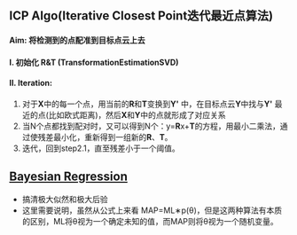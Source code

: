 ## ICP Algo(Iterative Closest Point迭代最近点算法)
#### Aim: 将检测到的点配准到**目标**点云上去
#### I. 初始化 **R**&**T** (TransformationEstimationSVD)
#### II. Iteration:
1. 对于**X**中的每一个点，用当前的**R**和**T**变换到**Y'** 中，在目标点云**Y**中找与**Y'** 最近的点(比如欧式距离)，然后**X**和**Y**中的点就形成了对应关系
2. 当N个点都找到配对时，又可以得到N个：y=**R**x+**T**的方程，用最小二乘法，通过使残差最小化，重新得到一组新的**R**、**T**。
3. 迭代，回到step2.1，直至残差小于一个阈值。

## [Bayesian Regression](https://blog.csdn.net/daunxx/article/details/51725086#%E5%8E%9F%E6%96%87%E5%9C%B0%E5%9D%80)
- 搞清极大似然和极大后验
- 这里需要说明，虽然从公式上来看 MAP=ML∗p(θ)，但是这两种算法有本质的区别，ML将θ视为一个确定未知的值，而MAP则将θ视为一个随机变量。  
